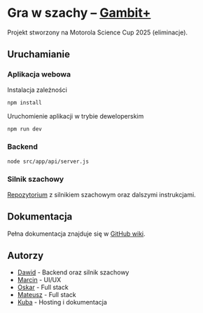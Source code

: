 # Gra w szachy – [Gambit+](https://gambit.plus)
Projekt stworzony na Motorola Science Cup 2025 (eliminacje).

## Uruchamianie

### Aplikacja webowa

Instalacja zależności
```sh
npm install
```

Uruchomienie aplikacji w trybie deweloperskim
```sh
npm run dev
```

### Backend

```sh
node src/app/api/server.js
```

### Silnik szachowy

[Repozytorium](https://github.com/ggodpl/mchess-rust) z silnikiem szachowym oraz dalszymi instrukcjami.



## Dokumentacja
Pełna dokumentacja znajduje się w [GitHub wiki](https://github.com/oskaars/Motorola123/wiki).

## Autorzy
- [Dawid](https://github.com/ggodpl) - Backend oraz silnik szachowy
- [Marcin](https://github.com/duckymoves) - UI/UX
- [Oskar](https://github.com/oskaars) - Full stack
- [Mateusz](https://github.com/FunnyPowderGuy) - Full stack
- [Kuba](https://github.com/kubusss77) - Hosting i dokumentacja